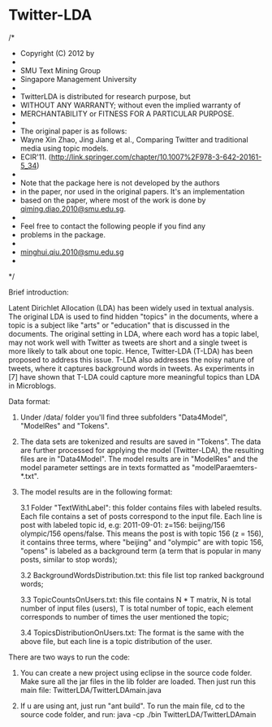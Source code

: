 Twitter-LDA
===========
/*
 * Copyright (C) 2012 by
 * 
 *   SMU Text Mining Group
 *	Singapore Management University
 *
 * TwitterLDA is distributed for research purpose, but
 * WITHOUT ANY WARRANTY; without even the implied warranty of
 * MERCHANTABILITY or FITNESS FOR A PARTICULAR PURPOSE.
 * 
 * The original paper is as follows:
 * Wayne Xin Zhao, Jing Jiang et al., Comparing Twitter and traditional media using topic models. 
 * ECIR'11. (http://link.springer.com/chapter/10.1007%2F978-3-642-20161-5_34)
 * 
 * Note that the package here is not developed by the authors
 * in the paper, nor used in the original papers. It's an implementation
 * based on the paper, where most of the work is done by qiming.diao.2010@smu.edu.sg.
 * 
 * Feel free to contact the following people if you find any
 * problems in the package.
 * 
 * minghui.qiu.2010@smu.edu.sg
 *
 */

Brief introduction:

Latent Dirichlet Allocation (LDA) has been widely used in textual analysis. The original LDA is used to find hidden "topics" in
the documents, where a topic is a subject like "arts" or "education" that is discussed in the documents. The original setting in LDA, where each word has a topic label, may not work well with Twitter as tweets are short and a single tweet is more likely to talk about one topic. Hence, Twitter-LDA (T-LDA) has been proposed to address this issue. T-LDA also addresses the noisy nature of tweets, where it captures background words in tweets. As experiments in [7] have shown that T-LDA could capture more meaningful topics than LDA in Microblogs.
 
Data format:

1. Under /data/ folder you'll find three subfolders "Data4Model", "ModelRes" and "Tokens".

2. The data sets are tokenized and results are saved in "Tokens". The data are further processed for applying the model (Twitter-LDA), the resulting files are in "Data4Model". The model results are in "ModelRes" and the model parameter settings are in texts formatted as "modelParaemters-*.txt".

3. The model results are in the following format:
	
	3.1 Folder "TextWithLabel": this folder contains files with labeled results. Each file contains a set of posts correspond to the input file. Each line is post with labeled topic id, e.g: 2011-09-01:	z=156: beijing/156 olympic/156 opens/false. This means the post is with topic 156 (z = 156), it contains three terms, where "beijing" and "olympic" are with topic 156, "opens" is labeled as a background term (a term that is popular in many posts, similar to stop words);
	
	3.2 BackgroundWordsDistribution.txt: this file list top ranked background words;
	
	3.3 TopicCountsOnUsers.txt: this file contains N * T matrix, N is total number of input files (users), T is total number of topic, each element corresponds to number of times the user mentioned the topic;
	
	3.4 TopicsDistributionOnUsers.txt: The format is the same with the above file, but each line is a topic distribution of the user.
	
There are two ways to run the code:

1. You can create a new project using eclipse in the source code folder. Make sure all the jar files in the lib folder are loaded. Then just run this main file: TwitterLDA/TwitterLDAmain.java

2. If u are using ant, just run "ant build". To run the main file, cd to the source code folder, and run: java -cp ./bin TwitterLDA/TwitterLDAmain

